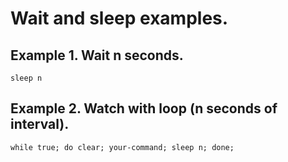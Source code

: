 # Wait and sleep examples.  

## Example 1.  Wait n seconds. 
```
sleep n  
```

## Example 2. Watch with loop (n seconds of interval).  
```
while true; do clear; your-command; sleep n; done; 
```


